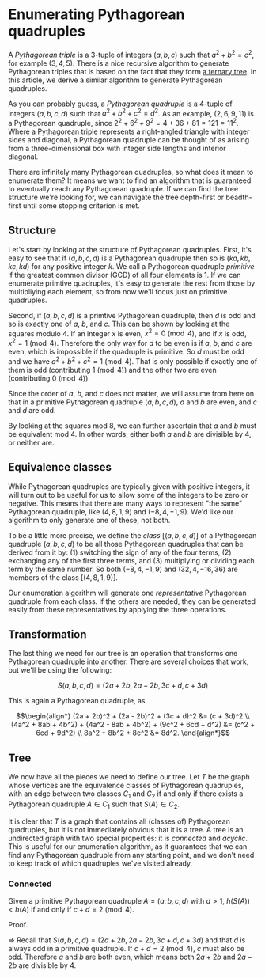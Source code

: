 # Enumerating Pythagorean quadruples

A <i>Pythagorean triple</i> is a 3-tuple of integers $(a, b, c)$ such that $a^2 + b^2 = c^2$, for example $(3, 4, 5)$. There is a nice recursive algorithm to generate Pythagorean triples that is based on the fact that they form [a ternary tree](https://en.wikipedia.org/wiki/Tree_of_primitive_Pythagorean_triples). In this article, we derive a similar algorithm to generate Pythagorean quadruples.

As you can probably guess, a <i>Pythagorean quadruple</i> is a 4-tuple of integers $(a, b, c, d)$ such that $a^2 + b^2 + c^2 = d^2$. As an example, $(2, 6, 9, 11)$ is a Pythagorean quadruple, since $2^2 + 6^2 + 9^2 = 4 + 36 + 81 = 121 = 11^2$. Where a Pythagorean triple represents a right-angled triangle with integer sides and diagonal, a Pythagorean quadruple can be thought of as arising from a three-dimensional box with integer side lengths and interior diagonal.

There are infinitely many Pythagorean quadruples, so what does it mean to enumerate them? It means we want to find an algorithm that is guaranteed to eventually reach any Pythagorean quadruple. If we can find the tree structure we're looking for, we can navigate the tree depth-first or beadth-first until some stopping criterion is met.

## Structure

Let's start by looking at the structure of Pythagorean quadruples. First, it's easy to see that if $(a, b, c, d)$ is a Pythagorean quadruple then so is $(ka, kb, kc, kd)$ for any positive integer $k$. We call a Pythagorean quadruple <i>primitive</i> if the greatest common divisor (GCD) of all four elements is 1. If we can enumerate primtive quadruples, it's easy to generate the rest from those by multipliying each element, so from now we'll focus just on primitive quadruples.

Second, if $(a, b, c, d)$ is a primtive Pythagorean quadruple, then $d$ is odd and so is exactly one of $a$, $b$, and $c$. This can be shown by looking at the squares modulo 4. If an integer $x$ is even, $x^2 = 0 \pmod 4$, and if $x$ is odd, $x^2 = 1 \pmod 4$. Therefore the only way for $d$ to be even is if $a$, $b$, and $c$ are even, which is impossible if the quadruple is primitive. So $d$ must be odd and we have $a^2 + b^2 + c^2 = 1 \pmod 4$. That is only possible if exactly one of them is odd (contributing $`1 \pmod 4`$) and the other two are even (contributing $`0 \pmod 4`$).

Since the order of $a$, $b$, and $c$ does not matter, we will assume from here on that in a primitive Pythagorean quadruple $(a, b, c, d)$, $a$ and $b$ are even, and $c$ and $d$ are odd.

By looking at the squares mod 8, we can further ascertain that $a$ and $b$ must be equivalent mod 4. In other words, either both $a$ and $b$ are divisible by 4, or neither are.

## Equivalence classes

While Pythagorean quadruples are typically given with positive integers, it will turn out to be useful for us to allow some of the integers to be zero or negative. This means that there are many ways to represent "the same" Pythagorean quadruple, like $(4, 8, 1, 9)$ and $(-8, 4, -1, 9)$. We'd like our algorithm to only generate one of these, not both.

To be a little more precise, we define the <i>class</i> $[(a, b, c, d)]$ of a Pythagorean quadruple $(a, b, c, d)$ to be all those Pythagorean quadruples that can be derived from it by: (1) switching the sign of any of the four terms, (2) exchanging any of the first three terms, and (3) multiplying or dividing each term by the same number. So both $(-8, 4, -1, 9)$ and $(32, 4, -16, 36)$ are members of the class $[(4, 8, 1, 9)]$.

Our enumeration algorithm will generate one <i>representative</i> Pythagorean quadruple from each class. If the others are needed, they can be generated easily from these representatives by applying the three operations.

## Transformation

The last thing we need for our tree is an operation that transforms one Pythagorean quadruple into another. There are several choices that work, but we'll be using the following:

```math
S(a, b, c, d) = (2a + 2b, 2a - 2b, 3c + d, c + 3d)
```

This is again a Pythagorean quadruple, as

```math
\begin{align*} 
  (2a + 2b)^2 + (2a - 2b)^2 + (3c + d)^2 &= (c + 3d)^2 \\
  (4a^2 + 8ab + 4b^2) + (4a^2 - 8ab + 4b^2) + (9c^2 + 6cd + d^2) &= (c^2 + 6cd + 9d^2) \\
  8a^2 + 8b^2 + 8c^2 &= 8d^2.
\end{align*}
```

## Tree

We now have all the pieces we need to define our tree. Let $T$ be the graph whose vertices are the equivalence classes of Pythagorean quadruples, with an edge between two classes $C_1$ and $C_2$ if and only if there exists a Pythagorean quadruple $A \in C_1$ such that $S(A) \in C_2$.

It is clear that $T$ is a graph that contains all (classes of) Pythagorean quadruples, but it is not immediately obvious that it is a tree. A tree is an undirected graph with two special properties: it is <i>connected</i> and <i>acyclic</i>. This is useful for our enumeration algorithm, as it guarantees that we can find any Pythagorean quadruple from any starting point, and we don't need to keep track of which quadruples we've visited already.

### Connected



Given a primitive Pythagorean quadruple $A = (a, b, c, d)$ with $d > 1$, $h(S(A)) < h(A)$ if and only if $c + d = 2 \pmod 4$.

Proof.

=> Recall that $S(a, b, c, d) = (2a + 2b, 2a - 2b, 3c + d, c + 3d)$ and that $d$ is always odd in a primitive quadruple. If $c + d = 2 \pmod 4$, $c$ must also be odd. Therefore $a$ and $b$ are both even, which means both $2a + 2b$ and $2a - 2b$ are divisible by 4.